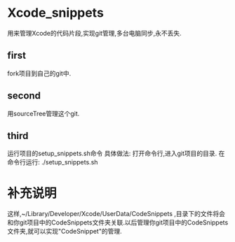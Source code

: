 # Xcode_snippets
用来管理Xcode的代码片段,实现git管理,多台电脑同步,永不丢失.

## first
fork项目到自己的git中.

## second
用sourceTree管理这个git.

## third
运行项目的setup_snippets.sh命令
具体做法:
打开命令行,进入git项目的目录.
在命令行运行:     ./setup_snippets.sh

# 补充说明
这样,~/Library/Developer/Xcode/UserData/CodeSnippets ,目录下的文件将会和你git项目中的CodeSnippets文件夹关联.以后管理你git项目中的CodeSnippets文件夹,就可以实现"CodeSnippet"的管理.

